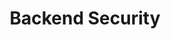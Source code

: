 ---
title: Backend Security
description: Use Firestore Rules to ensure features are secure across the entire stack. 
weight: 60
lastmod: 2021-02-01T10:23:30-09:00
draft: false
vimeo: 
emoji: 🛑
video_length: 11:47
chapter_starts: Deploy
---